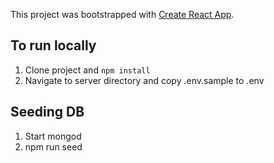 This project was bootstrapped with [Create React App](https://github.com/facebook/create-react-app).

## To run locally

1. Clone project and `npm install`
2. Navigate to server directory and copy .env.sample to .env

## Seeding DB

1. Start mongod
2. npm run seed